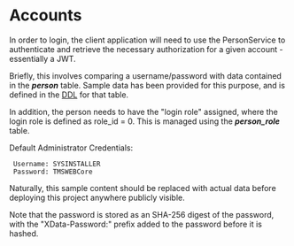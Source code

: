 # Accounts
In order to login, the client application will need to use the PersonService to authenticate and retrieve the necessary authorization for a given account - essentially a JWT.

Briefly, this involves comparing a username/password with data contained in the ***person*** table. Sample data has been provided for this purpose, and is defined in the [DDL](https://github.com/500Foods/TMS-XData-TemplateDemoData/blob/main/ddl/person/person_sqlite.inc) for that table. 

In addition, the person needs to have the "login role" assigned, where the login role is defined as role_id = 0.  This is managed using the ***person_role*** table.

Default Administrator Credentials:
```
 Username: SYSINSTALLER
 Password: TMSWEBCore
```
Naturally, this sample content should be replaced with actual data before deploying this project anywhere publicly visible.

Note that the password is stored as an SHA-256 digest of the password, with the "XData-Password:" prefix added to the password before it is hashed.
